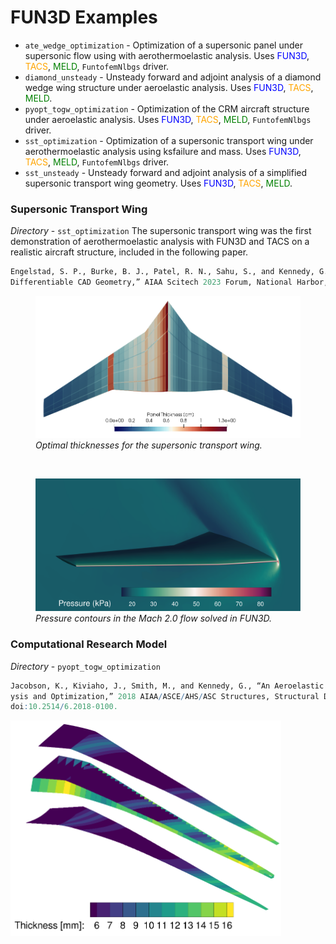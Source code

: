# FUN3D Examples #

* `ate_wedge_optimization` - Optimization of a supersonic panel under supersonic flow using with aerothermoelastic analysis. Uses <font color="blue">FUN3D</font>, <font color="orange">TACS</font>, <font color="green">MELD</font>, `FuntofemNlbgs` driver.
* `diamond_unsteady` - Unsteady forward and adjoint analysis of a diamond wedge wing structure under aeroelastic analysis. Uses <font color="blue">FUN3D</font>, <font color="orange">TACS</font>, <font color="green">MELD</font>.
* `pyopt_togw_optimization` - Optimization of the CRM  aircraft structure under aeroelastic analysis. Uses <font color="blue">FUN3D</font>, <font color="orange">TACS</font>, <font color="green">MELD</font>, `FuntofemNlbgs` driver.
* `sst_optimization` - Optimization of a supersonic transport wing under aerothermoelastic analysis using ksfailure and mass. Uses <font color="blue">FUN3D</font>, <font color="orange">TACS</font>, <font color="green">MELD</font>, `FuntofemNlbgs` driver.
* `sst_unsteady` - Unsteady forward and adjoint analysis of a simplified supersonic transport wing geometry. Uses <font color="blue">FUN3D</font>, <font color="orange">TACS</font>, <font color="green">MELD</font>.

### Supersonic Transport Wing ###
<i>Directory</i> - `sst_optimization`
The supersonic transport wing was the first demonstration of aerothermoelastic analysis with FUN3D and TACS on a realistic aircraft structure, included in the following paper. 
```r
Engelstad, S. P., Burke, B. J., Patel, R. N., Sahu, S., and Kennedy, G. J., “High-Fidelity Aerothermoelastic Optimization with
Differentiable CAD Geometry,” AIAA Scitech 2023 Forum, National Harbor, MD, 2023. doi:10.2514/6.2023-0329.
```
<figure class="image">
  <img src="sst_optimization/results/sst_opt_design.png" width=\linewidth/>
  <figcaption><em>Optimal thicknesses for the supersonic transport wing.</em></figcaption>
</figure>
<br>
<figure class="image">
  <img src="sst_optimization/results/sst_fun3d_flow.png" width=0.6*\linewidth />
  <figcaption><em>Pressure contours in the Mach 2.0 flow solved in FUN3D.</em></figcaption>
</figure>

### Computational Research Model ###
<i>Directory</i> - `pyopt_togw_optimization`
```r
Jacobson, K., Kiviaho, J., Smith, M., and Kennedy, G., “An Aeroelastic Coupling Framework for Time-accurate Anal-
ysis and Optimization,” 2018 AIAA/ASCE/AHS/ASC Structures, Structural Dynamics, and Materials Conference, 2018.
doi:10.2514/6.2018-0100.
```
<img src="pyopt_togw_optimization/images/crm_thick_opt.png" width=\linewidth />